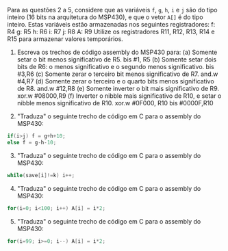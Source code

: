 Para as questões 2 a 5, considere que as variáveis `f`, `g`, `h`, `i` e `j` são do tipo inteiro (16 bits na arquitetura do MSP430), e que o vetor `A[]` é do tipo inteiro. Estas variáveis estão armazenadas nos seguintes registradores:
	f: R4
	g: R5
	h: R6
	i: R7
	j: R8
	A: R9
Utilize os registradores R11, R12, R13, R14 e R15 para armazenar valores temporários.

1. Escreva os trechos de código assembly do MSP430 para:
	(a) Somente setar o bit menos significativo de R5.
  bis #1, R5
	(b) Somente setar dois bits de R6: o menos significativo e o segundo menos significativo.
  bis #3,R6
	(c) Somente zerar o terceiro bit menos significativo de R7.
  and.w #4,R7
	(d) Somente zerar o terceiro e o quarto bits menos significativo de R8.
  and.w #12,R8
	(e) Somente inverter o bit mais significativo de R9.
  xor.w #08000,R9
	(f) Inverter o nibble mais significativo de R10, e setar o nibble menos significativo de R10. 
  xor.w #0F000, R10
  bis #0000F,R10

2. "Traduza" o seguinte trecho de código em C para o assembly do MSP430:

```C
if(i>j) f = g+h+10;
else f = g-h-10;
```

3. "Traduza" o seguinte trecho de código em C para o assembly do MSP430:

```C
while(save[i]!=k) i++;
```

4. "Traduza" o seguinte trecho de código em C para o assembly do MSP430:

```C
for(i=0; i<100; i++) A[i] = i*2;
```

5. "Traduza" o seguinte trecho de código em C para o assembly do MSP430:

```C
for(i=99; i>=0; i--) A[i] = i*2;
```
